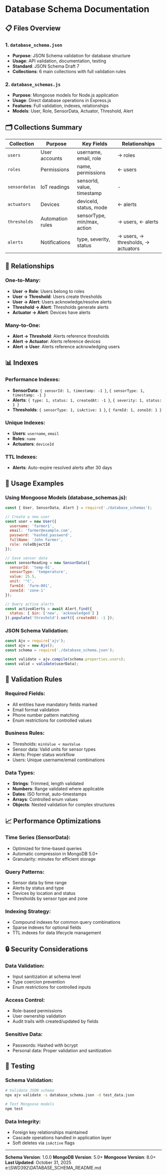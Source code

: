 # Database Schema Documentation

## 📋 Files Overview

### 1. `database_schema.json`
- **Purpose**: JSON Schema validation for database structure
- **Usage**: API validation, documentation, testing
- **Standard**: JSON Schema Draft 7
- **Collections**: 6 main collections with full validation rules

### 2. `database_schemas.js`
- **Purpose**: Mongoose models for Node.js application
- **Usage**: Direct database operations in Express.js
- **Features**: Full validation, indexes, relationships
- **Models**: User, Role, SensorData, Actuator, Threshold, Alert

## 🗂️ Collections Summary

| Collection | Purpose | Key Fields | Relationships |
|------------|---------|------------|---------------|
| `users` | User accounts | username, email, role | → roles |
| `roles` | Permissions | name, permissions | ← users |
| `sensordatas` | IoT readings | sensorId, value, timestamp | - |
| `actuators` | Devices | deviceId, status, mode | ← alerts |
| `thresholds` | Automation rules | sensorType, min/max, action | → users, ← alerts |
| `alerts` | Notifications | type, severity, status | → users, → thresholds, → actuators |

## 🔗 Relationships

### One-to-Many:
- **User → Role**: Users belong to roles
- **User → Threshold**: Users create thresholds
- **User → Alert**: Users acknowledge/resolve alerts
- **Threshold → Alert**: Thresholds generate alerts
- **Actuator → Alert**: Devices have alerts

### Many-to-One:
- **Alert → Threshold**: Alerts reference thresholds
- **Alert → Actuator**: Alerts reference devices
- **Alert → User**: Alerts reference acknowledging users

## 📊 Indexes

### Performance Indexes:
- **SensorData**: `{ sensorId: 1, timestamp: -1 }`, `{ sensorType: 1, timestamp: -1 }`
- **Alerts**: `{ type: 1, status: 1, createdAt: -1 }`, `{ severity: 1, status: 1 }`
- **Thresholds**: `{ sensorType: 1, isActive: 1 }`, `{ farmId: 1, zoneId: 1 }`

### Unique Indexes:
- **Users**: `username`, `email`
- **Roles**: `name`
- **Actuators**: `deviceId`

### TTL Indexes:
- **Alerts**: Auto-expire resolved alerts after 30 days

## 🚀 Usage Examples

### Using Mongoose Models (database_schemas.js):

```javascript
const { User, SensorData, Alert } = require('./database_schemas');

// Create a new user
const user = new User({
  username: 'farmer1',
  email: 'farmer@example.com',
  password: 'hashed_password',
  fullName: 'John Farmer',
  role: roleObjectId
});

// Save sensor data
const sensorReading = new SensorData({
  sensorId: 'temp-01',
  sensorType: 'temperature',
  value: 25.5,
  unit: '°C',
  farmId: 'farm-001',
  zoneId: 'zone-1'
});

// Query active alerts
const activeAlerts = await Alert.find({
  status: { $in: ['new', 'acknowledged'] }
}).populate('threshold').sort({ createdAt: -1 });
```

### JSON Schema Validation:

```javascript
const Ajv = require('ajv');
const ajv = new Ajv();
const schema = require('./database_schema.json');

const validate = ajv.compile(schema.properties.users);
const valid = validate(userData);
```

## 🔧 Validation Rules

### Required Fields:
- All entities have mandatory fields marked
- Email format validation
- Phone number pattern matching
- Enum restrictions for controlled values

### Business Rules:
- Thresholds: `minValue < maxValue`
- Sensor data: Valid units for sensor types
- Alerts: Proper status workflow
- Users: Unique username/email combinations

### Data Types:
- **Strings**: Trimmed, length validated
- **Numbers**: Range validated where applicable
- **Dates**: ISO format, auto-timestamps
- **Arrays**: Controlled enum values
- **Objects**: Nested validation for complex structures

## 📈 Performance Optimizations

### Time Series (SensorData):
- Optimized for time-based queries
- Automatic compression in MongoDB 5.0+
- Granularity: minutes for efficient storage

### Query Patterns:
- Sensor data by time range
- Alerts by status and type
- Devices by location and status
- Thresholds by sensor type and zone

### Indexing Strategy:
- Compound indexes for common query combinations
- Sparse indexes for optional fields
- TTL indexes for data lifecycle management

## 🔒 Security Considerations

### Data Validation:
- Input sanitization at schema level
- Type coercion prevention
- Enum restrictions for controlled inputs

### Access Control:
- Role-based permissions
- User ownership validation
- Audit trails with created/updated by fields

### Sensitive Data:
- Passwords: Hashed with bcrypt
- Personal data: Proper validation and sanitization

## 🧪 Testing

### Schema Validation:
```bash
# Validate JSON schema
npx ajv validate -s database_schema.json -d test_data.json

# Test Mongoose models
npm test
```

### Data Integrity:
- Foreign key relationships maintained
- Cascade operations handled in application layer
- Soft deletes via `isActive` flags

---

**Schema Version**: 1.0.0
**MongoDB Version**: 5.0+
**Mongoose Version**: 8.0+
**Last Updated**: October 31, 2025</content>
<parameter name="filePath">e:\SWD392\DATABASE_SCHEMA_README.md